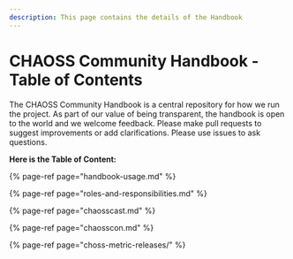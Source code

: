 ```yaml
---
description: This page contains the details of the Handbook
---
```


# CHAOSS Community Handbook - Table of Contents

The CHAOSS Community Handbook is a central repository for how we run the project. As part of our value of being transparent, the handbook is open to the world and we welcome feedback. Please make pull requests to suggest improvements or add clarifications. Please use issues to ask questions.

**Here is the Table of Content:**

{% page-ref page="handbook-usage.md" %}

{% page-ref page="roles-and-responsibilities.md" %}

{% page-ref page="chaosscast.md" %}

{% page-ref page="chaosscon.md" %}

{% page-ref page="choss-metric-releases/" %}

